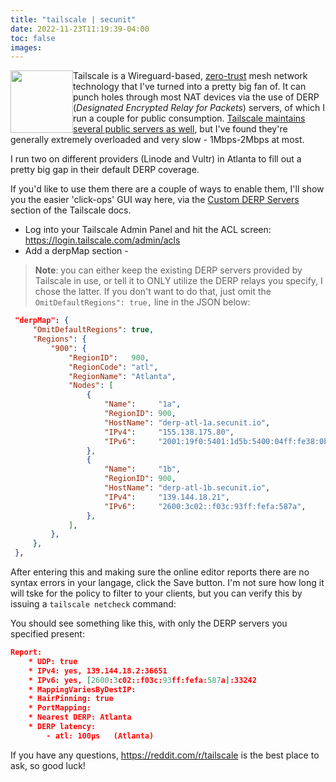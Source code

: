 ```yaml
---
title: "tailscale | secunit"
date: 2022-11-23T11:19:39-04:00
toc: false
images:
---
```


<p>
<a href="https://tailscale.com/"><img src="https://secunit.pages.dev/images/tailscale.png" position="left" style="width:100px;float:left;"></a>
Tailscale is a Wireguard-based, <a href="https://tailscale.com/kb/1123/zero-trust/">zero-trust</a> mesh network technology that I've turned into a pretty big fan of. It can punch holes through most NAT devices via the use of DERP (<i>Designated Encrypted Relay for Packets</i>) servers, of which I run a couple for public consumption. <a href="https://tailscale.com/kb/1118/custom-derp-servers/">Tailscale maintains several public servers as well</a>, but I've found they're generally extremely overloaded and very slow - 1Mbps-2Mbps at most.

I run two on different providers (Linode and Vultr) in Atlanta to fill out a pretty big gap in their default DERP coverage.
</p>

If you'd like to use them there are a couple of ways to enable them, I'll show you the easier 'click-ops' GUI way here, via the <a href="https://tailscale.com/kb/1118/custom-derp-servers/">Custom DERP Servers</a> section of the Tailscale docs.

* Log into your Tailscale Admin Panel and hit the ACL screen: https://login.tailscale.com/admin/acls
* Add a derpMap section -

>**Note**: you can either keep the existing DERP servers provided by Tailscale in use, or tell it to ONLY utilize the DERP relays you specify, I chose the latter. If you don't want to do that, just omit the ```OmitDefaultRegions": true,``` line in the JSON below:

   
   ```json
   	"derpMap": {
		"OmitDefaultRegions": true,
		"Regions": {
			"900": {
				"RegionID":   900,
				"RegionCode": "atl",
				"RegionName": "Atlanta",
				"Nodes": [
					{
						"Name":     "1a",
						"RegionID": 900,
						"HostName": "derp-atl-1a.secunit.io",
						"IPv4":     "155.138.175.80",
						"IPv6":     "2001:19f0:5401:1d5b:5400:04ff:fe38:0be6",
					},
					{
						"Name":     "1b",
						"RegionID": 900,
						"HostName": "derp-atl-1b.secunit.io",
						"IPv4":     "139.144.18.21",
						"IPv6":     "2600:3c02::f03c:93ff:fefa:587a",
					},
				],
			},
		},
    },

```

After entering this and making sure the online editor reports there are no syntax errors in your langage, click the Save button. I'm not sure how long it will tske for the policy to filter to your clients, but you can verify this by issuing a ```tailscale netcheck``` command:

You should see something like this, with only the DERP servers you specified present:  

```json
Report:
	* UDP: true
	* IPv4: yes, 139.144.18.2:36651
	* IPv6: yes, [2600:3c02::f03c:93ff:fefa:587a]:33242
	* MappingVariesByDestIP:
	* HairPinning: true
	* PortMapping:
	* Nearest DERP: Atlanta
	* DERP latency:
		- atl: 100µs   (Atlanta)
  ```

If you have any questions, https://reddit.com/r/tailscale is the best place to ask, so good luck!
